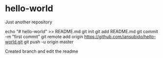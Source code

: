 # hello-world
Just another repository

echo "# hello-world" >> README.md
git init
git add README.md
git commit -m "first commit"
git remote add origin https://github.com/iansubido/hello-world.git
git push -u origin master

Created branch and edit the readme
